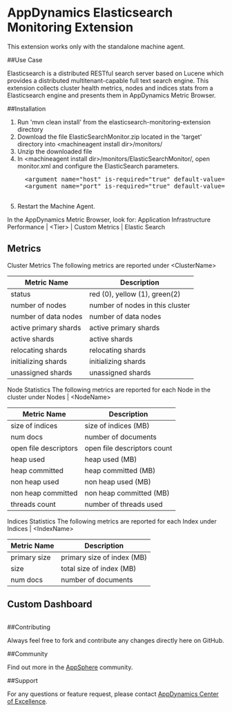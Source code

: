 # AppDynamics Elasticsearch Monitoring Extension

This extension works only with the standalone machine agent.

##Use Case

Elasticsearch is a distributed RESTful search server based on Lucene which provides a distributed multitenant-capable full text search engine.
This extension collects cluster health metrics, nodes and indices stats from a Elasticsearch engine and presents them in AppDynamics Metric Browser.


##Installation

1. Run 'mvn clean install' from the elasticsearch-monitoring-extension directory
2. Download the file ElasticSearchMonitor.zip located in the 'target' directory into \<machineagent install dir\>/monitors/
3. Unzip the downloaded file
4. In \<machineagent install dir\>/monitors/ElasticSearchMonitor/, open monitor.xml and configure the ElasticSearch parameters.
     <pre>
     &lt;argument name="host" is-required="true" default-value="localhost" /&gt;
     &lt;argument name="port" is-required="true" default-value="9200" /&gt;
     </pre>
5. Restart the Machine Agent.

In the AppDynamics Metric Browser, look for: Application Infrastructure Performance  | \<Tier\> | Custom Metrics | Elastic Search


## Metrics

Cluster Metrics
The following metrics are reported under \<ClusterName\>

| Metric Name 			| Description |
|-------------------------------|-------------|
|status				| red (0), yellow (1), green(2)	|
|number of nodes		| number of nodes in this cluster|
|number of data nodes		| number of data nodes|
|active primary shards		| active primary shards|
|active shards			| active shards|
|relocating shards		| relocating shards|
|initializing shards		| initializing shards|
|unassigned shards		| unassigned shards|

Node Statistics
The following metrics are reported for each Node in the cluster under Nodes | \<NodeName\>

| Metric Name 			| Description |
|-------------------------------|-------------|
|size of indices		| size of indices (MB)	|
|num docs			| number of documents|
|open file descriptors		| open file descriptors count|
|heap used			| heap used (MB)|
|heap committed			| heap committed (MB)|
|non heap used			| non heap used (MB)|
|non heap committed		| non heap committed (MB)|
|threads count			| number of threads used|

Indices Statistics
The following metrics are reported for each Index under Indices | \<IndexName\>

| Metric Name 			| Description |
|-------------------------------|-------------|
|primary size			| primary size of index (MB)	|
|size				| total size of index (MB)|
|num docs			| number of documents|

## Custom Dashboard
![]()

##Contributing

Always feel free to fork and contribute any changes directly here on GitHub.

##Community

Find out more in the [AppSphere]() community.

##Support

For any questions or feature request, please contact [AppDynamics Center of Excellence](mailto:ace-request@appdynamics.com).


